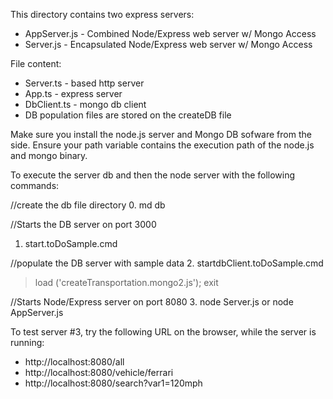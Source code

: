This directory contains two express servers:
* AppServer.js - Combined Node/Express web server w/ Mongo Access
* Server.js - Encapsulated Node/Express web server w/ Mongo Access

File content:
* Server.ts - based http server
* App.ts - express server
* DbClient.ts - mongo db client
* DB population files are stored on the createDB file

Make sure you install the node.js server and Mongo DB sofware from the side.  Ensure your path variable contains the execution path of the node.js and mongo binary.

To execute the server db and then the node server with the following commands:

//create the db file directory
0. md db

//Starts the DB server on port 3000
1. start.toDoSample.cmd

//populate the DB server with sample data
2. startdbClient.toDoSample.cmd
>load ('createTransportation.mongo2.js');
>exit

//Starts Node/Express server on port 8080
3. node Server.js or node AppServer.js 

To test server #3, try the following URL on the browser, while the server is running:
* http://localhost:8080/all
* http://localhost:8080/vehicle/ferrari
* http://localhost:8080/search?var1=120mph
